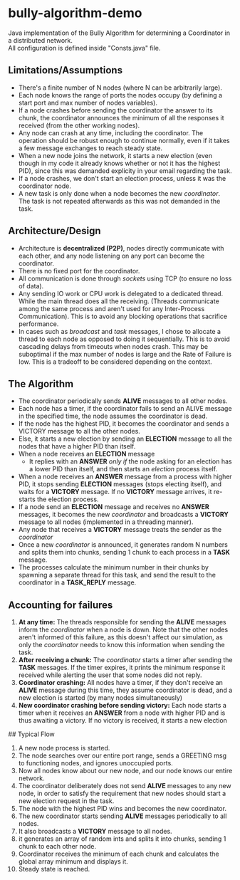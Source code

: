 # bully-algorithm-demo
Java implementation of the Bully Algorithm for determining a Coordinator in a distributed network. <br>
All configuration is defined inside "Consts.java" file.
## Limitations/Assumptions
- There's a finite number of N nodes (where N can be arbitrarily large).
- Each node knows the range of ports the nodes occupy (by defining a start port and max number of nodes variables).
- If a node crashes before sending the coordinator the answer to its chunk, the coordinator announces the minimum of all the responses it received (from the other working nodes).
- Any node can crash at any time, including the coordinator. The operation should be robust enough to continue normally, even if it takes a few message exchanges to reach steady state.
- When a new node joins the network, it starts a new election (even though in my code it already knows whether or not it has the highest PID), since this was demanded explicity in your email regarding the task.
- If a node crashes, we don't start an election process, unless it was the coordinator node.
- A new task is only done when a node becomes the new _coordinator_. The task is not repeated afterwards as this was not demanded in the task.
## Architecture/Design
- Architecture is <b>decentralized (P2P)</b>, nodes directly communicate with each other, and any node listening on any port can become the coordinator.
- There is no fixed port for the coordinator.
- All communication is done through _sockets_ using TCP (to ensure no loss of data).
- Any sending IO work or CPU work is delegated to a dedicated thread. While the main thread does all the receiving. (Threads communicate among the same process and aren't used for any Inter-Process Communication). This is to avoid any blocking operations that sacrifice performance.
- In cases such as _broadcast_ and _task_ messages, I chose to allocate a thread to each node as opposed to doing it sequentially. This is to avoid cascading delays from timeouts when nodes crash. This may be suboptimal if the max number of nodes is large and the Rate of Failure is low. This is a tradeoff to be considered depending on the context.

## The Algorithm
- The coordinator periodically sends <b>ALIVE</b> messages to all other nodes.
- Each node has a timer, if the coordinator fails to send an ALIVE message in the specified time, the node assumes the coordinator is dead.
- If the node has the highest PID, it becomes the coordinator and sends a  VICTORY message to all the other nodes.
- Else, it starts a new election by sending an <b>ELECTION</b> message to all the nodes that have a higher PID than itself.
- When a node receives an <b>ELECTION</b> message
    - It replies with an <b>ANSWER</b> _only if_ the node asking for an election has a lower PID than itself, and then starts an _election_ process itself.
- When a node receives an <b>ANSWER</b> message from a process with higher PID, it stops sending <b>ELECTION</b> messages (stops electing itself), and waits for a <b>VICTORY</b> message. If no <b>VICTORY</b> message arrives, it re-starts the election process.
- If a node send an <b>ELECTION</b> message and receives no <b>ANSWER</b> messages, it becomes the new _coordinator_ and broadcasts a <b>VICTORY</b> message to all nodes (implemented in a threading manner).
- Any node that receives a <b>VICTORY</b> message treats the sender as the _coordinator_
- Once a new _coordinator_ is announced, it generates random N numbers and splits them into chunks, sending 1 chunk to each process in a <b>TASK</b> message.
- The processes calculate the minimum number in their chunks by spawning a separate thread for this task, and send the result to the coordinator in a <b>TASK_REPLY</b> message.

## Accounting for failures
<ol>
    <li><b>At any time:</b> The threads responsible for sending the <b>ALIVE</b> messages inform the <em>coordinator</em> when a node is down. Note that the other nodes aren't informed of this failure, as this doesn't affect our simulation, as only the <em>coordinator</em> needs to know this information when sending the task.</li>
    <li><b>After receiving a chunk:</b> The <em>coordinator</em> starts a timer after sending the <b>TASK</b> messages. If the timer expires, it prints the minimum response it received while alerting the user that some nodes did not reply.</li>
    <li><b>Coordinator crashing:</b> All nodes have a timer, if they don't receive an <b>ALIVE</b> message during this time, they assume coordinator is dead, and a new election is started (by many nodes simultaneously)</li>
    <li><b>New coordinator crashing before sending victory:</b> Each node starts a timer when it receives an <b>ANSWER</b> from a node with higher PID and is thus awaiting a victory. If no victory is received, it starts a new election</li>
</ol>
## Typical Flow
<ol>
    <li> A new node process is started. </li>
    <li> The node searches over our entire port range, sends a GREETING msg to functioning nodes, and ignores unoccupied ports. </li>
    <li> Now all nodes know about our new node, and our node knows our entire network. </li>
    <li> The coordinator deliberately does not send <b>ALIVE</b> messages to any new node, in order to satisfy the requirement that new nodes should start a new election request in the task. </li>
    <li> The node with the highest PID wins and becomes the new coordinator. </li>
    <li> The new coordinator starts sending <b>ALIVE</b> messages periodically to all nodes. </li>
    <li> It also broadcasts a <b>VICTORY</b> message to all nodes. </li>
    <li> it generates an array of random ints and splits it into chunks, sending 1 chunk to each other node. </li>
    <li> Coordinator receives the minimum of each chunk and calculates the global array minimum and displays it. </li>
    <li> Steady state is reached. </li>
</ol>